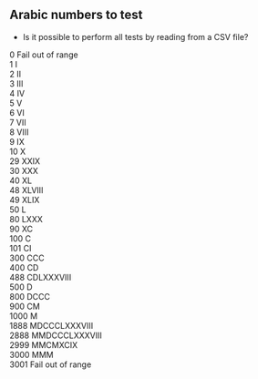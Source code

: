 ## Arabic numbers to test
* Is it possible to perform all tests by reading from a CSV file?

0   Fail out of range  
1   I  
2   II  
3   III  
4   IV  
5   V  
6   VI  
7   VII  
8   VIII  
9   IX  
10  X  
29  XXIX  
30  XXX  
40  XL  
48  XLVIII  
49  XLIX  
50  L  
80  LXXX  
90  XC  
100 C  
101 CI  
300 CCC  
400 CD  
488 CDLXXXVIII  
500 D  
800 DCCC  
900 CM  
1000 M  
1888 MDCCCLXXXVIII  
2888 MMDCCCLXXXVIII  
2999 MMCMXCIX  
3000 MMM  
3001 Fail out of range  
